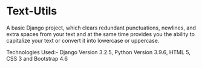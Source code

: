 # Text-Utils
A basic Django project, which clears redundant punctuations, newlines, and extra spaces from your text and at the same time provides you the ability to capitalize your text or convert it into lowercase or uppercase.

Technologies Used:-
Django Version 3.2.5,
Python Version 3.9.6,
HTML 5,
CSS 3 and
Bootstrap 4.6
